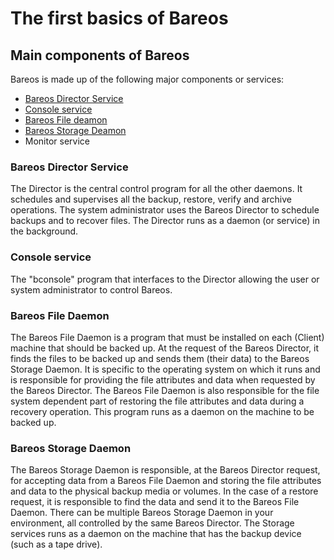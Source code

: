 # The first basics of Bareos

## Main components of Bareos
Bareos is made up of the following major components or services: 
- [Bareos Director Service](#Bareos-Director-Service)
- [Console service](#Console-service)
- [Bareos File deamon](#Bareos-File-Daemon)
- [Bareos Storage Deamon](#Bareos-Storage-Daemon)
- Monitor service


### Bareos Director Service
The Director is the central control program for all the other daemons. It schedules and supervises all the backup, restore, verify and archive operations. The system administrator uses the Bareos Director to schedule backups and to recover files. The Director runs as a daemon (or service) in the background.

### Console service
The "bconsole" program that interfaces to the Director allowing the user or system administrator to control Bareos.

### Bareos File Daemon
The Bareos File Daemon is a program that must be installed on each (Client) machine that should be backed up. At the request of the Bareos Director, it finds the files to be backed up and sends them (their data) to the Bareos Storage Daemon.
It is specific to the operating system on which it runs and is responsible for providing the file attributes and data when requested by the Bareos Director.
The Bareos File Daemon is also responsible for the file system dependent part of restoring the file attributes and data during a recovery operation. This program runs as a daemon on the machine to be backed up.

### Bareos Storage Daemon
The Bareos Storage Daemon is responsible, at the Bareos Director request, for accepting data from a Bareos File Daemon and storing the file attributes and data to the physical backup media or volumes. In the case of a restore request, it is responsible to find the data and send it to the Bareos File Daemon.
There can be multiple Bareos Storage Daemon in your environment, all controlled by the same Bareos Director.
The Storage services runs as a daemon on the machine that has the backup device (such as a tape drive).

